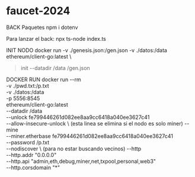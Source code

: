 # faucet-2024

BACK
Paquetes
npm i dotenv

Para lanzar el back: 
npx ts-node index.ts

INIT NODO
docker run -v ./genesis.json:/gen.json -v ./datos:/data ethereum/client-go:latest \
> init --datadir /data /gen.json

DOCKER RUN
docker run --rm \
-v ./pwd.txt:/p.txt \
-v ./datos:/data \
-p 5556:8545 \
ethereum/client-go:latest \
--datadir /data \
--unlock fe799446261d082ee8aa9cc6418a040ee3627c41 \
--allow-insecure-unlock \ (esta linea se elimina si el nodo es solo miner)
--mine \
--miner.etherbase fe799446261d082ee8aa9cc6418a040ee3627c41 \
--password /p.txt \
--nodiscover \ (para no estar buscando vecinos)
--http \
--http.addr "0.0.0.0" \
--http.api "admin,eth,debug,miner,net,txpool,personal,web3" \
--http.corsdomain "*"